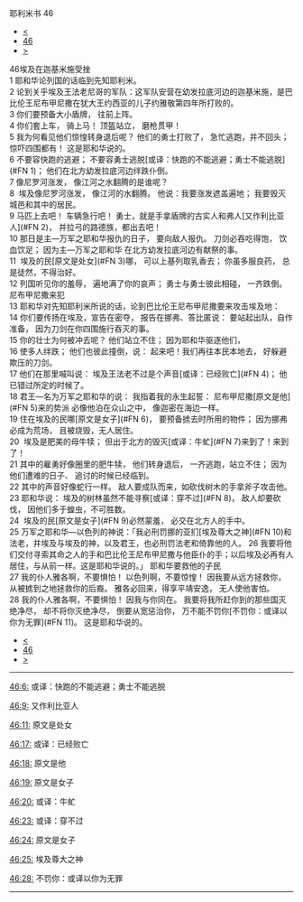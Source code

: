 ﻿





 耶利米书 46




* [<](bible/JER45.md)
* [46](bible/JER.md)
* [>](bible/JER47.md)



 
46埃及在迦基米施受挫  
1 耶和华论列国的话临到先知耶利米。  
2 论到关乎埃及王法老尼哥的军队：这军队安营在幼发拉底河边的迦基米施，是巴比伦王尼布甲尼撒在犹大王约西亚的儿子约雅敬第四年所打败的。  
3 你们要预备大小盾牌， 往前上阵。  
4 你们套上车， 骑上马！ 顶盔站立， 磨枪贯甲！  
5 我为何看见他们惊惶转身退后呢？ 他们的勇士打败了， 急忙逃跑，并不回头； 惊吓四围都有！ 这是耶和华说的。  
6 不要容快跑的逃避； 不要容勇士逃脱[或译：快跑的不能逃避；勇士不能逃脱](#FN
1)； 他们在北方幼发拉底河边绊跌仆倒。     
7 像尼罗河涨发， 像江河之水翻腾的是谁呢？  
8  埃及像尼罗河涨发， 像江河的水翻腾。 他说：我要涨发遮盖遍地； 我要毁灭城邑和其中的居民。  
9 马匹上去吧！ 车辆急行吧！ 勇士，就是手拿盾牌的古实人和弗人[又作利比亚人](#FN
2)， 并拉弓的路德族，都出去吧！  
10 那日是主—万军之耶和华报仇的日子， 要向敌人报仇。 刀剑必吞吃得饱， 饮血饮足； 因为主—万军之耶和华 在北方幼发拉底河边有献祭的事。  
11  埃及的民[原文是处女](#FN
3)哪， 可以上基列取乳香去； 你虽多服良药， 总是徒然，不得治好。  
12 列国听见你的羞辱， 遍地满了你的哀声； 勇士与勇士彼此相碰， 一齐跌倒。 尼布甲尼撒来犯  
13 耶和华对先知耶利米所说的话，论到巴比伦王尼布甲尼撒要来攻击埃及地：  
14 你们要传扬在埃及，宣告在密夺， 报告在挪弗、答比匿说： 要站起出队，自作准备， 因为刀剑在你四围施行吞灭的事。  
15 你的壮士为何被冲去呢？ 他们站立不住； 因为耶和华驱逐他们，  
16 使多人绊跌； 他们也彼此撞倒，说： 起来吧！我们再往本民本地去， 好躲避欺压的刀剑。  
17 他们在那里喊叫说： 埃及王法老不过是个声音[或译：已经败亡](#FN
4)； 他已错过所定的时候了。     
18 君王—名为万军之耶和华的说： 我指着我的永生起誓： 尼布甲尼撒[原文是他](#FN
5)来的势派 必像他泊在众山之中， 像迦密在海边一样。  
19 住在埃及的民哪[原文是女子](#FN
6)， 要预备掳去时所用的物件； 因为挪弗必成为荒场， 且被烧毁，无人居住。     
20  埃及是肥美的母牛犊； 但出于北方的毁灭[或译：牛虻](#FN
7)来到了！来到了！  
21 其中的雇勇好像圈里的肥牛犊， 他们转身退后， 一齐逃跑，站立不住； 因为他们遭难的日子、 追讨的时候已经临到。     
22 其中的声音好像蛇行一样。 敌人要成队而来，如砍伐树木的手拿斧子攻击他。  
23 耶和华说： 埃及的树林虽然不能寻察[或译：穿不过](#FN
8)， 敌人却要砍伐， 因他们多于蝗虫，不可胜数。  
24  埃及的民[原文是女子](#FN
9)必然蒙羞， 必交在北方人的手中。  
25 万军之耶和华—以色列的神说：「我必刑罚挪的亚扪[埃及尊大之神](#FN
10)和法老，并埃及与埃及的神，以及君王，也必刑罚法老和倚靠他的人。 
26 我要将他们交付寻索其命之人的手和巴比伦王尼布甲尼撒与他臣仆的手；以后埃及必再有人居住，与从前一样。这是耶和华说的。」 耶和华要救他的子民  
27 我的仆人雅各啊，不要惧怕！ 以色列啊，不要惊惶！ 因我要从远方拯救你， 从被掳到之地拯救你的后裔。 雅各必回来，得享平靖安逸， 无人使他害怕。  
28 我的仆人雅各啊，不要惧怕！ 因我与你同在。 我要将我所赶你到的那些国灭绝净尽， 却不将你灭绝净尽， 倒要从宽惩治你， 万不能不罚你[不罚你：或译以你为无罪](#FN
11)。 这是耶和华说的。 
* [<](bible/JER45.md)
* [46](bible/JER.md)
* [>](bible/JER47.md)





---


[46:6:](#V6)
或译：快跑的不能逃避；勇士不能逃脱


[46:9:](#V9)
又作利比亚人


[46:11:](#V11)
原文是处女


[46:17:](#V17)
或译：已经败亡


[46:18:](#V18)
原文是他


[46:19:](#V19)
原文是女子


[46:20:](#V20)
或译：牛虻


[46:23:](#V23)
或译：穿不过


[46:24:](#V24)
原文是女子


[46:25:](#V25)
埃及尊大之神


[46:28:](#V28)
不罚你：或译以你为无罪




---









